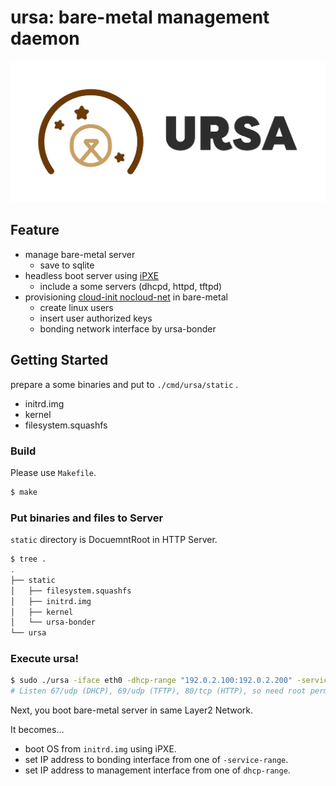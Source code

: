 # ursa: bare-metal management daemon

![logo](./docs/image/ursa-logo.png)

## Feature

- manage bare-metal server
  - save to sqlite
- headless boot server using [iPXE](https://ipxe.org/)
  - include a some servers (dhcpd, httpd, tftpd)
- provisioning [cloud-init nocloud-net](https://cloudinit.readthedocs.io/en/latest/topics/datasources/nocloud.html) in bare-metal
  - create linux users 
  - insert user authorized keys
  - bonding network interface by ursa-bonder
  
## Getting Started

prepare a some binaries and put to `./cmd/ursa/static` .

- initrd.img
- kernel
- filesystem.squashfs

### Build

Please use `Makefile`.

```bash
$ make
```

### Put binaries and files to Server

`static` directory is DocuemntRoot in HTTP Server.

```bash
$ tree .
.
├── static
│   ├── filesystem.squashfs
│   ├── initrd.img
│   ├── kernel
│   └── ursa-bonder
└── ursa
```

### Execute ursa!

```bash
$ sudo ./ursa -iface eth0 -dhcp-range "192.0.2.100:192.0.2.200" -service-nw "198.51.100.0/24" -service-gw "198.51.100.1" -service-range "198.51.100.100:198.51.100.200"
# Listen 67/udp (DHCP), 69/udp (TFTP), 80/tcp (HTTP), so need root permission.
```

Next, you boot bare-metal server in same Layer2 Network.

It becomes...

- boot OS from `initrd.img` using iPXE.
- set IP address to bonding interface from one of `-service-range`.
- set IP address to management interface from one of `dhcp-range`.